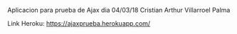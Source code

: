 Aplicacion para prueba de Ajax dia 04/03/18
Cristian Arthur Villarroel Palma

Link Heroku: https://ajaxprueba.herokuapp.com/
